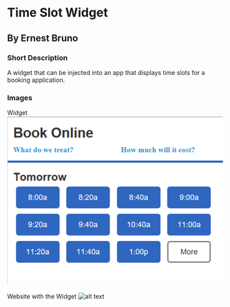 # Time Slot Widget
## By Ernest Bruno

### Short Description
A widget that can be injected into an app that displays time slots for a booking application.

### Images
Widget
![alt text](https://github.com/ebruno94/widget/blob/master/img/widget.png)

Website with the Widget
![alt text](https://github.com/ebruno94/widget/blob/master/img/Widget_Screenshot.png)
